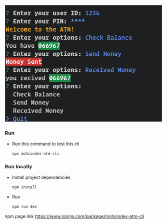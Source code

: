<div align="center">
    <img src="img/preview.png" alt="preview">
</div>

### Run
* Run this command to test this cli
  ```sh
  npx mohsindev-atm-cli
  ```

### Run locally
* Install project dependencies
  ```sh
  npm install
  ```
* Run 
  ```sh
  npm run dev
  ```
npm page link
https://www.npmjs.com/package/mohsindev-atm-cli
  
